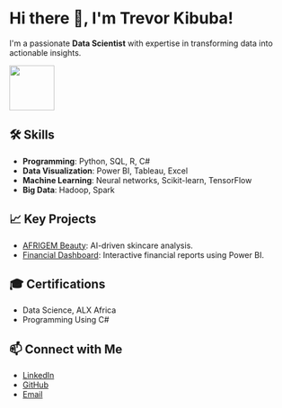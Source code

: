 # Hi there 👋, I'm Trevor Kibuba!
I'm a passionate **Data Scientist** with expertise in transforming data into actionable insights.

<img src="https://media.giphy.com/media/5k5vZwRFZR5aZeniqb/giphy.gif?cid=790b7611zxaw72m3e0galukht75tisvoietrmikrdd72zyao&ep=v1_gifs_search&rid=giphy.gif&ct=g" width="80" height="80"/>

## 🛠️ Skills
- **Programming**: Python, SQL, R, C#
- **Data Visualization**: Power BI, Tableau, Excel
- **Machine Learning**: Neural networks, Scikit-learn, TensorFlow
- **Big Data**: Hadoop, Spark

## 📈 Key Projects
- [AFRIGEM Beauty](https://github.com/kibuba-njihia/afrigem-beauty): AI-driven skincare analysis.
- [Financial Dashboard](https://github.com/kibuba-njihia/finance-dashboard): Interactive financial reports using Power BI.

## 🎓 Certifications
- Data Science, ALX Africa
- Programming Using C#

## 📫 Connect with Me
- [LinkedIn](https://www.linkedin.com/in/trevor-kibuba)
- [GitHub](https://github.com/kibuba-njihia)
- [Email](mailto:kibubanjihia@gmail.com)
